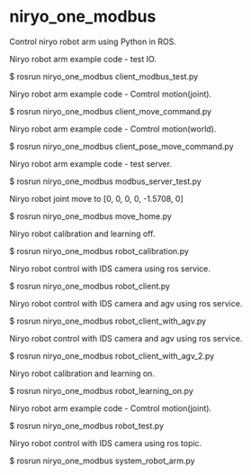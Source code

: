 # niryo_one_modbus
Control niryo robot arm using Python in ROS. 

Niryo robot arm example code - test IO.

$ rosrun niryo_one_modbus client_modbus_test.py

Niryo robot arm example code - Comtrol motion(joint).

$ rosrun niryo_one_modbus client_move_command.py

Niryo robot arm example code - Comtrol motion(world).

$ rosrun niryo_one_modbus client_pose_move_command.py

Niryo robot arm example code - test server.

$ rosrun niryo_one_modbus modbus_server_test.py

Niryo robot joint move to [0, 0, 0, 0, -1.5708, 0]

$ rosrun niryo_one_modbus move_home.py

Niryo robot calibration and learning off.

$ rosrun niryo_one_modbus robot_calibration.py

Niryo robot control with IDS camera using ros service.

$ rosrun niryo_one_modbus robot_client.py

Niryo robot control with IDS camera and agv using ros service.

$ rosrun niryo_one_modbus robot_client_with_agv.py

Niryo robot control with IDS camera and agv using ros service.

$ rosrun niryo_one_modbus robot_client_with_agv_2.py

Niryo robot calibration and learning on.

$ rosrun niryo_one_modbus robot_learning_on.py

Niryo robot arm example code - Comtrol motion(joint).

$ rosrun niryo_one_modbus robot_test.py

Niryo robot control with IDS camera using ros topic.

$ rosrun niryo_one_modbus system_robot_arm.py
